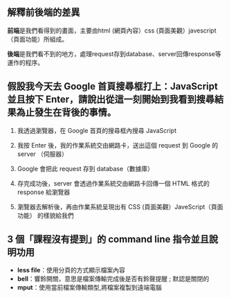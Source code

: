 ## 解釋前後端的差異

**前端**是我們看得到的畫面，主要由html (網頁內容）css (頁面美觀）javescript（頁面功能）所組成。

**後端**是我們看不到的地方，處理request存到database、server回傳response等運作的程序。

## 假設我今天去 Google 首頁搜尋框打上：JavaScript 並且按下 Enter，請說出從這一刻開始到我看到搜尋結果為止發生在背後的事情。

1. 我透過瀏覽器，在 Google 首頁的搜尋框內搜尋 JavaScript

2. 我按 Enter 後，我的作業系統交由網路卡，送出這個 request 到 Google 的 server （伺服器）

3. Google 會把此 request 存到 database（數據庫）

4. 存完成功後，server 會透過作業系統交由網路卡回傳一個 HTML 格式的 response 給瀏覽器

5. 瀏覽器去解析後，再由作業系統呈現出有 CSS (頁面美觀）JaveScript（頁面功能） 的樣貌給我們

## 3 個「課程沒有提到」的 command line 指令並且說明功用

- **less file**：使用分頁的方式顯示檔案內容
- **bell**：響鈴開關，意思是檔案傳輸完成後是否有鈴聲提醒 ; 默認是關閉的
- **mput**：使用當前檔案傳輸類型,將檔案複製到遠端電腦
